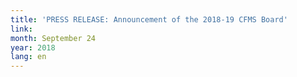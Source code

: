 ```yaml
---
title: 'PRESS RELEASE: Announcement of the 2018-19 CFMS Board'
link:
month: September 24
year: 2018
lang: en
---
```


